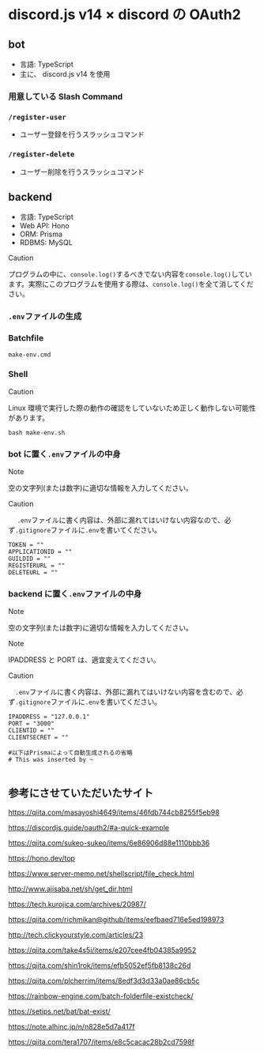 # discord.js v14 × discord の OAuth2

## bot

-   言語: TypeScript
-   主に、 discord.js v14 を使用

### 用意している Slash Command

### `/register-user`

-   ユーザー登録を行うスラッシュコマンド

### `/register-delete`

-   ユーザー削除を行うスラッシュコマンド

## backend

-   言語: TypeScript
-   Web API: Hono
-   ORM: Prisma
-   RDBMS: MySQL

> [!CAUTION]
> プログラムの中に、`console.log()`するべきでない内容を`console.log()`しています。実際にこのプログラムを使用する際は、`console.log()`を全て消してください。

### `.env`ファイルの生成

### Batchfile

```batch
make-env.cmd
```

### Shell

> [!CAUTION]
> Linux 環境で実行した際の動作の確認をしていないため正しく動作しない可能性があります。

```shell
bash make-env.sh
```

### bot に置く`.env`ファイルの中身

> [!NOTE]
> 空の文字列(または数字)に適切な情報を入力してください。

> [!CAUTION]
> 　 `.env`ファイルに書く内容は、外部に漏れてはいけない内容なので、必ず`.gitignore`ファイルに`.env`を書いてください。

```.env
TOKEN = ""
APPLICATIONID = ""
GUILDID = ""
REGISTERURL = ""
DELETEURL = ""

```

### backend に置く`.env`ファイルの中身

> [!NOTE]
> 空の文字列(または数字)に適切な情報を入力してください。

> [!NOTE]
> IPADDRESS と PORT は、適宜変えてください。

> [!CAUTION]
> 　`.env`ファイルに書く内容は、外部に漏れてはいけない内容を含むので、必ず`.gitignore`ファイルに`.env`を書いてください。

```.env
IPADDRESS = "127.0.0.1"
PORT = "3000"
CLIENTID = ""
CLIENTSECRET = ""

#以下はPrismaによって自動生成されるの省略
# This was inserted by ~


```

## 参考にさせていただいたサイト

https://qiita.com/masayoshi4649/items/46fdb744cb8255f5eb98

https://discordjs.guide/oauth2/#a-quick-example

https://qiita.com/sukeo-sukeo/items/6e86906d88e1110bbb36

https://hono.dev/top

https://www.server-memo.net/shellscript/file_check.html

http://www.ajisaba.net/sh/get_dir.html

https://tech.kurojica.com/archives/20987/

https://qiita.com/richmikan@github/items/eefbaed716e5ed198973

http://tech.clickyourstyle.com/articles/23

https://qiita.com/take4s5i/items/e207cee4fb04385a9952

https://qiita.com/shin1rok/items/efb5052ef5fb8138c26d

https://qiita.com/plcherrim/items/8edf3d3d33a0ae86cb5c

https://rainbow-engine.com/batch-folderfile-existcheck/

https://setips.net/bat/bat-exist/

https://note.alhinc.jp/n/n828e5d7a417f

https://qiita.com/tera1707/items/e8c5cacac28b2cd7598f
